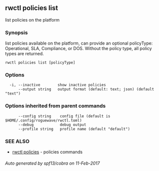 ## rwctl policies list

list policies on the platform

### Synopsis


list policies available on the platform, can provide an optional policyType: Operational, SLA, Compliance, or DOS. Without the policy type, all policy types are returned.

```
rwctl policies list [policyType]
```

### Options

```
  -i, --inactive        show inactive policies
      --output string   output format (default: text; json) (default "text")
```

### Options inherited from parent commands

```
      --config string    config file (default is $HOME/.config/roguewave/rwctl.toml)
      --debug            debug output
      --profile string   profile name (default "default")
```

### SEE ALSO
* [rwctl policies](rwctl_policies.md)	 - policies commands

###### Auto generated by spf13/cobra on 11-Feb-2017
